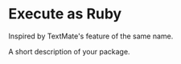 # Execute as Ruby

Inspired by TextMate's feature of the same name.

A short description of your package.

